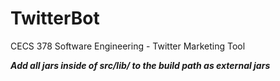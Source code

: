 # TwitterBot
CECS 378 Software Engineering - Twitter Marketing Tool


***Add all jars inside of src/lib/ to the build path as external jars***
